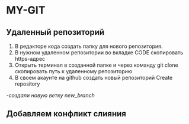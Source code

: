 ﻿# MY-GIT

## Удаленный репозиторий

1. В редакторе кода создать папку для нового репозитория.
2. В нужном удаленном репозитории во вкладке CODE скопировать https-адрес
3. Открыть терминал в созданной папке и через команду git clone скопировать путь к удаленному репозиторию
4. В своем акаунте на github создать новый репозиторий Create repository

*-создали новую ветку new_branch*
## Добавляем конфликт слияния
